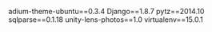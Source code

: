 adium-theme-ubuntu==0.3.4
Django==1.8.7
pytz==2014.10
sqlparse==0.1.18
unity-lens-photos==1.0
virtualenv==15.0.1

